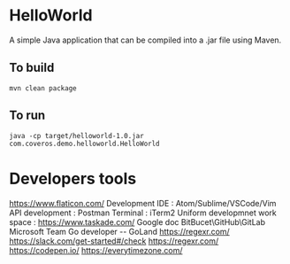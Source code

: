 HelloWorld
==========

A simple Java application that can be compiled into a .jar file using Maven.

To build
--------
    mvn clean package

To run
------
    java -cp target/helloworld-1.0.jar com.coveros.demo.helloworld.HelloWorld
    
Developers tools
================

https://www.flaticon.com/
Development IDE :   Atom/Sublime/VSCode/Vim
API development :  Postman
Terminal :  iTerm2
Uniform developmnet work space : https://www.taskade.com/
Google doc
BitBucet\GitHub\GitLab
Microsoft Team
Go developer -- GoLand
https://regexr.com/
https://slack.com/get-started#/check
https://regexr.com/
https://codepen.io/
https://everytimezone.com/
